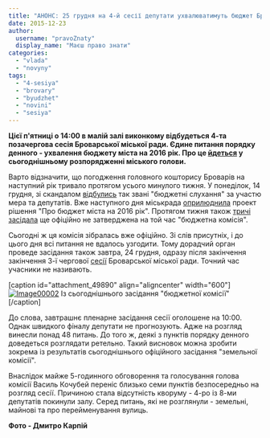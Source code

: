 ```yaml
---
title: "АНОНС: 25 грудня на 4-й сесії депутати ухвалюватимуть бюджет Броварів на 2016 рік"
date: 2015-12-23
author: 
  username: "pravoZnaty"
  display_name: "Маєш право знати"
categories: 
  - "vlada"
  - "novyny"
tags: 
  - "4-sesiya"
  - "brovary"
  - "byudzhet"
  - "novini"
  - "sesiya"
---
```


**Цієї п'ятниці о 14:00 в малій залі виконкому відбудеться 4-та позачергова сесія Броварської міської ради. Єдине питання порядку денного - ухвалення бюджету міста на 2016 рік. Про це [йдеться](http://brovary-rada.gov.ua/rozporyadzhennya-m%D1%96skogo-golovi-v%D1%96d-23122015-%E2%84%96-226-od-pro-sklikannya-chetverto%D1%97-pozachergovo%D1%97-ses%D1%96%D1%97) у сьогоднішньому розпорядженні міського голови.**

Варто відзначити, що погодження головного кошторису Броварів на наступний рік тривало протягом усього минулого тижня. У понеділок, 14 грудня, зі скандалом [відбулись](https://mpz.brovary.org/byudzhetni-sluhannya-chy-budut-uhvalyuvaty-golovnyj-koshtorys-brovariv-naoslip/) так звані "бюджетні слухання" за участю мера та депутатів. Вже наступного дня міськрада [оприлюднила](http://docs.brovary.org/p31794/15.12.2015) проект рішення "Про бюджет міста на 2016 рік". Протягом тижня також [тричі засідала](https://mpz.brovary.org/pogodzhennya-brovarskogo-byudzhetu-na-2016-rik-tryvatyme-shhonajmenshe-do-chetverga-grafik/) ще офіційно не затверджена на той час "бюджетна комісія".

Сьогодні ж ця комісія зібралась вже офіційно. Зі слів присутніх, і до цього дня всі питання не вдалось узгодити. Тому дорадчий орган проведе засідання також завтра, 24 грудня, одразу після закінчення закінчення 3-ї чергової [сесії](https://mpz.brovary.org/24-grudnya-vidbudetsya-3-ya-chergova-sesiya-brovarskoyi-miskrady/) Броварської міської ради. Точний час учасники не називають.

\[caption id="attachment\_49890" align="aligncenter" width="600"\][![Image00002](https://mpz.brovary.org/wp-content/uploads/2015/12/Image00002-1.jpg)](https://mpz.brovary.org/wp-content/uploads/2015/12/Image00002-1.jpg) Із сьогоднішнього засідання "бюджетної комісії"\[/caption\]

До слова, завтрашнє пленарне засідання сесії оголошене на 10:00. Однак швидкого фіналу депутати не прогнозують. Адже на розгляд винесли понад 48 питань. До того ж, деякі з пунктів порядку денного доведеться розглядати ретельно. Такий висновок можна зробити зокрема із результатів сьогоднішнього офіційного засідання "земельної комісії".

Внаслідок майже 5-годинного обговорення та голосування голова комісії Василь Кочубей переніс близько семи пунктів безпосередньо на розгляд сесії. Причиною стала відсутність кворуму - 4-ро із 8-ми депутатів покинули залу. Серед питань, які не розглянули - земельні, майнові та про перейменування вулиць.

**Фото - Дмитро Карпій**
